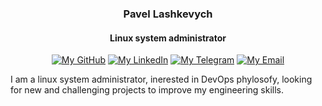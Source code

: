 <h3 align="center">Pavel Lashkevych</h2>
<h4 align="center">Linux system administrator</h3>
<p align="center">
<a href="https://github.com/laspavel/" target="_blank"><img alt="My GitHub" src="https://img.shields.io/badge/-github-%23EEEEEE?style=for-the-badge&logo=github&logoColor=black"></a>
<a href="https://www.linkedin.com/in/laspavel/" target="_blank"><img alt="My LinkedIn" src="https://img.shields.io/badge/-LinkedIn-%230077B5?style=for-the-badge&logo=linkedin&logoColor=white"></a>
<a href="https://t.me/laspavel" target="_blank"><img alt="My Telegram" src="https://img.shields.io/badge/-Telegram-%232CA5E0?style=for-the-badge&logo=telegram&logoColor=white"></a>
<a href="mailto:laspavel@gmail.com" target="_blank"><img alt="My Email" src="https://img.shields.io/badge/Gmail-D14836?style=for-the-badge&logo=gmail&logoColor=white"></a>
</p>
<p>
I am a linux system administrator, inerested in DevOps phylosofy, looking for new and challenging projects to improve my engineering skills.
</p>

